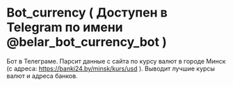 # Bot_currency ( Доступен в Telegram по имени @belar_bot_currency_bot )
Бот в Телеграме. Парсит данные с сайта по курсу валют в городе Минск (с адреса: https://banki24.by/minsk/kurs/usd ). Выводит лучшие курсы валют и адреса банков.

